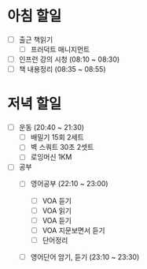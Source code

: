 
# 아침 할일
- [ ] 출근 책읽기
	- [ ] 프러덕트 매니지먼트
- [ ] 인프런 강의 시청 (08:10 ~ 08:30)
- [ ] 책 내용정리 (08:35 ~ 08:55)

# 저녁 할일
- [ ] 운동 (20:40 ~ 21:30)
	- [ ] 배밀기 15회 2세트
	- [ ] 벽 스쿼트 30초 2셋트
	- [ ] 로잉머신 1KM
- [ ] 공부
	- [ ] 영어공부 (22:10 ~ 23:00)
		- [ ] VOA 듣기
		- [ ] VOA 읽기
		- [ ] VOA 듣기
		- [ ] VOA 지문보면서 듣기
		- [ ] 단어정리
	- [ ] 영어단어 암기, 듣기 (23:10 ~ 23:30)

